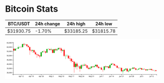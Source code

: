 # Bitcoin Stats

BTC/USDT|24h change|24h high|24h low|
|---|---|---|---|
|$31930.75|-1.70%|$33185.25|$31815.78|

<img src="./chart.svg">
